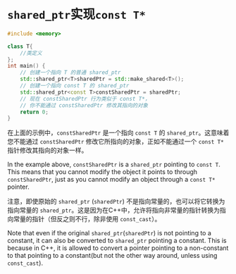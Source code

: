 # `shared_ptr`实现`const T*`

```c++
#include <memory>

class T{
    //类定义
};
int main() {
    // 创建一个指向 T 的普通 shared_ptr
    std::shared_ptr<T>sharedPtr = std::make_shared<T>();
    // 创建一个指向 const T 的 shared_ptr
    std::shared_ptr<const T>constSharedPtr = sharedPtr;
    // 现在 constSharedPtr 行为类似于 const T*，
    // 你不能通过 constSharedPtr 修改其指向的对象
    return 0;
}
```

在上面的示例中，`constSharedPtr` 是一个指向 `const T` 的 `shared_ptr`。这意味着您不能通过 `constSharedPtr` 修改它所指向的对象，正如不能通过一个 `const T*` 指针修改其指向的对象一样。

In the example above, `constSharedPtr` is a `shared_ptr` pointing to `const T`. This means that you cannot modify the object it points to through `constSharedPtr`, just as you cannot modify an object through a `const T*` pointer.

注意，即使原始的 `shared_ptr` (`sharedPtr`) 不是指向常量的，也可以将它转换为指向常量的 `shared_ptr`。这是因为在C++中，允许将指向非常量的指针转换为指向常量的指针（但反之则不行，除非使用 `const_cast`）。

Note that even if the original `shared_ptr`(`sharedPtr`) is not pointing to a constant, it can also be converted to `shared_ptr` pointing a constant. This is because in C++, it is allowed to convert a pointer pointing to a non-constant to that pointing to a constant(but not the other way around, unless using `const_cast`).